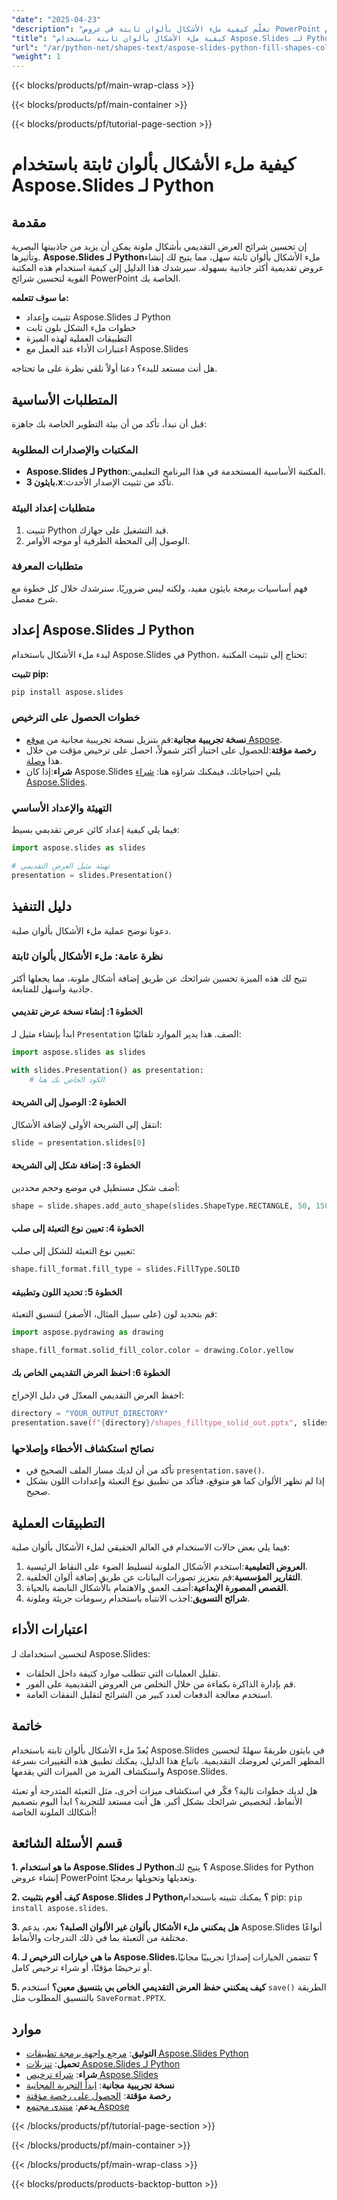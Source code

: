 ```yaml
---
"date": "2025-04-23"
"description": "تعلّم كيفية ملء الأشكال بألوان ثابتة في عروض PowerPoint التقديمية باستخدام Aspose.Slides لـ Python. حسّن شرائحك بصور نابضة بالحياة بكل سهولة."
"title": "كيفية ملء الأشكال بألوان ثابتة باستخدام Aspose.Slides لـ Python (الأشكال والنصوص)"
"url": "/ar/python-net/shapes-text/aspose-slides-python-fill-shapes-colors/"
"weight": 1
---
```


{{< blocks/products/pf/main-wrap-class >}}

{{< blocks/products/pf/main-container >}}

{{< blocks/products/pf/tutorial-page-section >}}
# كيفية ملء الأشكال بألوان ثابتة باستخدام Aspose.Slides لـ Python

## مقدمة
إن تحسين شرائح العرض التقديمي بأشكال ملونة يمكن أن يزيد من جاذبيتها البصرية وتأثيرها. **Aspose.Slides لـ Python**ملء الأشكال بألوان ثابتة سهل، مما يتيح لك إنشاء عروض تقديمية أكثر جاذبية بسهولة. سيرشدك هذا الدليل إلى كيفية استخدام هذه المكتبة القوية لتحسين شرائح PowerPoint الخاصة بك.

**ما سوف تتعلمه:**
- تثبيت وإعداد Aspose.Slides لـ Python
- خطوات ملء الشكل بلون ثابت
- التطبيقات العملية لهذه الميزة
- اعتبارات الأداء عند العمل مع Aspose.Slides

هل أنت مستعد للبدء؟ دعنا أولاً نلقي نظرة على ما تحتاجه.

## المتطلبات الأساسية
قبل أن نبدأ، تأكد من أن بيئة التطوير الخاصة بك جاهزة:

### المكتبات والإصدارات المطلوبة
- **Aspose.Slides لـ Python**:المكتبة الأساسية المستخدمة في هذا البرنامج التعليمي.
- **بايثون 3.x**:تأكد من تثبيت الإصدار الأحدث.

### متطلبات إعداد البيئة
1. تثبيت Python قيد التشغيل على جهازك.
2. الوصول إلى المحطة الطرفية أو موجه الأوامر.

### متطلبات المعرفة
فهم أساسيات برمجة بايثون مفيد، ولكنه ليس ضروريًا. سنرشدك خلال كل خطوة مع شرح مفصل.

## إعداد Aspose.Slides لـ Python
لبدء ملء الأشكال باستخدام Aspose.Slides في Python، تحتاج إلى تثبيت المكتبة:

**تثبيت pip:**
```bash
pip install aspose.slides
```

### خطوات الحصول على الترخيص
- **نسخة تجريبية مجانية**:قم بتنزيل نسخة تجريبية مجانية من [موقع Aspose](https://releases.aspose.com/slides/python-net/).
- **رخصة مؤقتة**:للحصول على اختبار أكثر شمولاً، احصل على ترخيص مؤقت من خلال هذا [وصلة](https://purchase.aspose.com/temporary-license/).
- **شراء**:إذا كان Aspose.Slides يلبي احتياجاتك، فيمكنك شراؤه هنا: [شراء Aspose.Slides](https://purchase.aspose.com/buy).

### التهيئة والإعداد الأساسي
فيما يلي كيفية إعداد كائن عرض تقديمي بسيط:
```python
import aspose.slides as slides

# تهيئة مثيل العرض التقديمي
presentation = slides.Presentation()
```

## دليل التنفيذ
دعونا نوضح عملية ملء الأشكال بألوان صلبة.

### نظرة عامة: ملء الأشكال بألوان ثابتة
تتيح لك هذه الميزة تحسين شرائحك عن طريق إضافة أشكال ملونة، مما يجعلها أكثر جاذبية وأسهل للمتابعة.

#### الخطوة 1: إنشاء نسخة عرض تقديمي
ابدأ بإنشاء مثيل لـ `Presentation` الصف. هذا يدير الموارد تلقائيًا:
```python
import aspose.slides as slides

with slides.Presentation() as presentation:
    # الكود الخاص بك هنا
```

#### الخطوة 2: الوصول إلى الشريحة
انتقل إلى الشريحة الأولى لإضافة الأشكال:
```python
slide = presentation.slides[0]
```

#### الخطوة 3: إضافة شكل إلى الشريحة
أضف شكل مستطيل في موضع وحجم محددين:
```python
shape = slide.shapes.add_auto_shape(slides.ShapeType.RECTANGLE, 50, 150, 75, 150)
```

#### الخطوة 4: تعيين نوع التعبئة إلى صلب
تعيين نوع التعبئة للشكل إلى صلب:
```python
shape.fill_format.fill_type = slides.FillType.SOLID
```

#### الخطوة 5: تحديد اللون وتطبيقه
قم بتحديد لون (على سبيل المثال، الأصفر) لتنسيق التعبئة:
```python
import aspose.pydrawing as drawing

shape.fill_format.solid_fill_color.color = drawing.Color.yellow
```

#### الخطوة 6: احفظ العرض التقديمي الخاص بك
احفظ العرض التقديمي المعدّل في دليل الإخراج:
```python
directory = "YOUR_OUTPUT_DIRECTORY"
presentation.save(f"{directory}/shapes_filltype_solid_out.pptx", slides.export.SaveFormat.PPTX)
```

### نصائح استكشاف الأخطاء وإصلاحها
- تأكد من أن لديك مسار الملف الصحيح في `presentation.save()`.
- إذا لم تظهر الألوان كما هو متوقع، فتأكد من تطبيق نوع التعبئة وإعدادات اللون بشكل صحيح.

## التطبيقات العملية
فيما يلي بعض حالات الاستخدام في العالم الحقيقي لملء الأشكال بألوان صلبة:
1. **العروض التعليمية**:استخدم الأشكال الملونة لتسليط الضوء على النقاط الرئيسية.
2. **التقارير المؤسسية**:قم بتعزيز تصورات البيانات عن طريق إضافة ألوان الخلفية.
3. **القصص المصورة الإبداعية**:أضف العمق والاهتمام بالأشكال النابضة بالحياة.
4. **شرائح التسويق**:اجذب الانتباه باستخدام رسومات جريئة وملونة.

## اعتبارات الأداء
لتحسين استخدامك لـ Aspose.Slides:
- تقليل العمليات التي تتطلب موارد كثيفة داخل الحلقات.
- قم بإدارة الذاكرة بكفاءة من خلال التخلص من العروض التقديمية على الفور.
- استخدم معالجة الدفعات لعدد كبير من الشرائح لتقليل النفقات العامة.

## خاتمة
يُعدّ ملء الأشكال بألوان ثابتة باستخدام Aspose.Slides في بايثون طريقةً سهلةً لتحسين المظهر المرئي لعروضك التقديمية. باتباع هذا الدليل، يمكنك تطبيق هذه التغييرات بسرعة واستكشاف المزيد من الميزات التي يقدمها Aspose.Slides.

هل لديك خطوات تالية؟ فكّر في استكشاف ميزات أخرى، مثل التعبئة المتدرجة أو تعبئة الأنماط، لتخصيص شرائحك بشكل أكبر. هل أنت مستعد للتجربة؟ ابدأ اليوم بتصميم أشكالك الملونة الخاصة!

## قسم الأسئلة الشائعة
**1. ما هو استخدام Aspose.Slides لـ Python؟**
يتيح لك Aspose.Slides for Python إنشاء عروض PowerPoint وتعديلها وتحويلها برمجيًا.

**2. كيف أقوم بتثبيت Aspose.Slides لـ Python؟**
يمكنك تثبيته باستخدام pip: `pip install aspose.slides`.

**3. هل يمكنني ملء الأشكال بألوان غير الألوان الصلبة؟**
نعم، يدعم Aspose.Slides أنواعًا مختلفة من التعبئة بما في ذلك التدرجات والأنماط.

**4. ما هي خيارات الترخيص لـ Aspose.Slides؟**
تتضمن الخيارات إصدارًا تجريبيًا مجانيًا، أو ترخيصًا مؤقتًا، أو شراء ترخيص كامل.

**5. كيف يمكنني حفظ العرض التقديمي الخاص بي بتنسيق معين؟**
استخدم `save()` الطريقة بالتنسيق المطلوب مثل `SaveFormat.PPTX`.

## موارد
- **التوثيق**: [مرجع واجهة برمجة تطبيقات Aspose.Slides Python](https://reference.aspose.com/slides/python-net/)
- **تحميل**: [تنزيلات Aspose.Slides لـ Python](https://releases.aspose.com/slides/python-net/)
- **شراء**: [شراء ترخيص Aspose.Slides](https://purchase.aspose.com/buy)
- **نسخة تجريبية مجانية**: [ابدأ التجربة المجانية](https://releases.aspose.com/slides/python-net/)
- **رخصة مؤقتة**: [الحصول على رخصة مؤقتة](https://purchase.aspose.com/temporary-license/)
- **يدعم**: [منتدى مجتمع Aspose](https://forum.aspose.com/c/slides/11)

{{< /blocks/products/pf/tutorial-page-section >}}

{{< /blocks/products/pf/main-container >}}

{{< /blocks/products/pf/main-wrap-class >}}

{{< blocks/products/products-backtop-button >}}